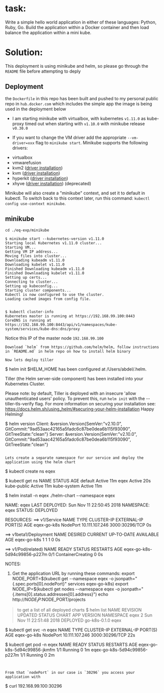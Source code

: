 # task:

Write a simple hello world application in either of these languages: Python, Ruby, Go. Build the application within a Docker container and then load balance the application within a mini kube.


Solution:
==========
This deployment is using minikube and helm, so please go through the `README` file before attempting to deply



Deployment
-----------
the `Dockerfile` in this repo has been built and pushed to my personal public repo in `hub.docker.com` which includes the simple app the image is being used in the deployment below

- I am starting minikube with virtualbox, with kubernetes `v1.11.0` as kube-proxy timed out when starting with `v1.10.0` with minikube release `v0.30.0` 

- If you want to change the VM driver add the appropriate `--vm-driver=xxx` flag to `minikube start`. Minikube supports
the following drivers:

* virtualbox
* vmwarefusion
* kvm2 ([driver installation](https://git.k8s.io/minikube/docs/drivers.md#kvm2-driver))
* kvm ([driver installation](https://git.k8s.io/minikube/docs/drivers.md#kvm-driver))
* hyperkit ([driver installation](https://git.k8s.io/minikube/docs/drivers.md#hyperkit-driver))
* xhyve ([driver installation](https://git.k8s.io/minikube/docs/drivers.md#xhyve-driver)) (deprecated)

Minikube will also create a "minikube" context, and set it to default in kubectl.
To switch back to this context later, run this command: `kubectl config use-context minikube`.



minikube
----------
```
cd ./eq-exp/minikube
```

```shell
$ minikube start --kubernetes-version v1.11.0
Starting local Kubernetes v1.11.0 cluster...
Starting VM...
Getting VM IP address...
Moving files into cluster...
Downloading kubeadm v1.11.0
Downloading kubelet v1.11.0
Finished Downloading kubeadm v1.11.0
Finished Downloading kubelet v1.11.0
Setting up certs...
Connecting to cluster...
Setting up kubeconfig...
Starting cluster components...
Kubectl is now configured to use the cluster.
Loading cached images from config file.


$ kubectl cluster-info
Kubernetes master is running at https://192.168.99.100:8443
CoreDNS is running at https://192.168.99.100:8443/api/v1/namespaces/kube-system/services/kube-dns:dns/proxy
```

Notice this IP of the master node `192.168.99.100`

```
Download `helm` from https://github.com/helm/helm, follow instructions in `README.md` in helm repo on how to install helm binary

Now lets deploy tiller
```
$ helm init
$HELM_HOME has been configured at /Users/abdel/.helm.

Tiller (the Helm server-side component) has been installed into your Kubernetes Cluster.

Please note: by default, Tiller is deployed with an insecure 'allow unauthenticated users' policy.
To prevent this, run `helm init` with the --tiller-tls-verify flag.
For more information on securing your installation see: https://docs.helm.sh/using_helm/#securing-your-helm-installation
Happy Helming!



$ helm version
Client: &version.Version{SemVer:"v2.10.0", GitCommit:"9ad53aac42165a5fadc6c87be0dea6b115f93090", GitTreeState:"clean"}
Server: &version.Version{SemVer:"v2.10.0", GitCommit:"9ad53aac42165a5fadc6c87be0dea6b115f93090", GitTreeState:"clean"}
```

Lets create a separate namespace for our service and deploy the application using the helm chart 

```
$ kubectl create ns eqex

$ kubectl get ns
NAME          STATUS    AGE
default       Active    11m
eqex          Active    20s
kube-public   Active    11m
kube-system   Active    11m


$ helm install -n eqex ./helm-chart --namespace eqex

NAME:   eqex
LAST DEPLOYED: Sun Nov 11 22:50:45 2018
NAMESPACE: eqex
STATUS: DEPLOYED

RESOURCES:
==> v1/Service
NAME         TYPE      CLUSTER-IP      EXTERNAL-IP  PORT(S)         AGE
eqex-go-k8s  NodePort  10.111.107.246  <none>       3000:30296/TCP  0s

==> v1beta1/Deployment
NAME         DESIRED  CURRENT  UP-TO-DATE  AVAILABLE  AGE
eqex-go-k8s  1        1        1           0          0s

==> v1/Pod(related)
NAME                          READY  STATUS             RESTARTS  AGE
eqex-go-k8s-5d94c99856-p227m  0/1    ContainerCreating  0         0s


NOTES:
1. Get the application URL by running these commands:
  export NODE_PORT=$(kubectl get --namespace eqex -o jsonpath="{.spec.ports[0].nodePort}" services eqex-go-k8s)
  export NODE_IP=$(kubectl get nodes --namespace eqex -o jsonpath="{.items[0].status.addresses[0].address}")
  echo http://$NODE_IP:$NODE_PORT/projects


> to get a list of all deployed charts
$ helm list
NAME	REVISION	UPDATED                 	STATUS  	CHART       	APP VERSION	NAMESPACE
eqex	2       	Sun Nov 11 22:51:48 2018	DEPLOYED	go-k8s-0.1.0	           	eqex   


$ kubectl get svc -n eqex
NAME          TYPE       CLUSTER-IP       EXTERNAL-IP   PORT(S)          AGE
eqex-go-k8s   NodePort   10.111.107.246   <none>        3000:30296/TCP   22s


$ kubectl get pod -n eqex
NAME                           READY     STATUS    RESTARTS   AGE
eqex-go-k8s-5d94c99856-jkmfm   1/1       Running   0          1m
eqex-go-k8s-5d94c99856-p227m   1/1       Running   0          2m

```


From that `nodePort` in our case is `30296` you access your application with 
```
$ curl 192.168.99.100:30296  
``` or from your browser
